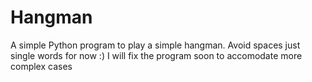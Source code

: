 # Hangman
 A simple Python program to play a simple hangman. Avoid spaces just single words for now :)
 I will fix the program soon to accomodate more complex cases
